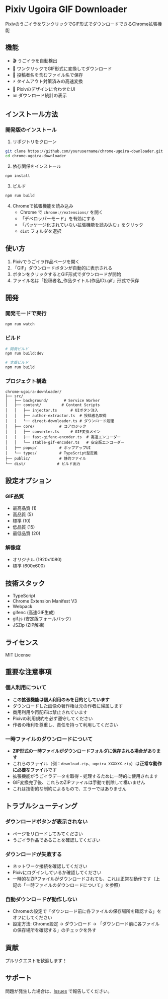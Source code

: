 # Pixiv Ugoira GIF Downloader

PixivのうごイラをワンクリックでGIF形式でダウンロードできるChrome拡張機能

## 機能

- 🎬 うごイラを自動検出
- 💾 ワンクリックでGIF形式に変換してダウンロード
- 📝 投稿者名を含むファイル名で保存
- ⚡ タイムアウト対策済みの高速変換
- 🎨 Pixivのデザインに合わせたUI
- 📊 ダウンロード統計の表示

## インストール方法

### 開発版のインストール

1. リポジトリをクローン
```bash
git clone https://github.com/yourusername/chrome-ugoira-downloader.git
cd chrome-ugoira-downloader
```

2. 依存関係をインストール
```bash
npm install
```

3. ビルド
```bash
npm run build
```

4. Chromeで拡張機能を読み込み
   - Chrome で `chrome://extensions/` を開く
   - 「デベロッパーモード」を有効にする
   - 「パッケージ化されていない拡張機能を読み込む」をクリック
   - `dist` フォルダを選択

## 使い方

1. Pixivでうごイラ作品ページを開く
2. 「GIF」ダウンロードボタンが自動的に表示される
3. ボタンをクリックするとGIF形式でダウンロードが開始
4. ファイル名は「投稿者名_作品タイトル(作品ID).gif」形式で保存

## 開発

### 開発モードで実行
```bash
npm run watch
```

### ビルド
```bash
# 開発ビルド
npm run build:dev

# 本番ビルド
npm run build
```

### プロジェクト構造
```
chrome-ugoira-downloader/
├── src/
│   ├── background/       # Service Worker
│   ├── content/         # Content Scripts
│   │   ├── injector.ts      # UIボタン注入
│   │   ├── author-extractor.ts  # 投稿者名取得
│   │   └── direct-downloader.ts # ダウンロード処理
│   ├── core/           # コアロジック
│   │   ├── converter.ts     # GIF変換メイン
│   │   ├── fast-gifenc-encoder.ts  # 高速エンコーダー
│   │   └── stable-gif-encoder.ts   # 安定版エンコーダー
│   ├── popup/          # ポップアップUI
│   └── types/          # TypeScript型定義
├── public/             # 静的ファイル
└── dist/              # ビルド出力
```

## 設定オプション

### GIF品質
- 最高品質 (1)
- 高品質 (5)
- 標準 (10)
- 低品質 (15)
- 最低品質 (20)

### 解像度
- オリジナル (1920x1080)
- 標準 (600x600)

## 技術スタック

- TypeScript
- Chrome Extension Manifest V3
- Webpack
- gifenc (高速GIF生成)
- gif.js (安定版フォールバック)
- JSZip (ZIP解凍)

## ライセンス

MIT License

## 重要な注意事項

### 個人利用について
- **この拡張機能は個人利用のみを目的としています**
- ダウンロードした画像の著作権は元の作者に帰属します
- 商用利用や再配布は禁止されています
- Pixivの利用規約を必ず遵守してください
- 作者の権利を尊重し、責任を持って利用してください

### 一時ファイルのダウンロードについて
- **ZIP形式の一時ファイルがダウンロードフォルダに保存される場合があります**
- これらのファイル（例：`download.zip`、`ugoira_XXXXXX.zip`）は**正常な動作に必要なファイル**です
- 拡張機能がうごイラデータを取得・処理するために一時的に使用されます
- GIF変換完了後、これらのZIPファイルは手動で削除して構いません
- これは技術的な制約によるもので、エラーではありません

## トラブルシューティング

### ダウンロードボタンが表示されない
- ページをリロードしてみてください
- うごイラ作品であることを確認してください

### ダウンロードが失敗する
- ネットワーク接続を確認してください
- Pixivにログインしているか確認してください
- 一時的なZIPファイルがダウンロードされても、これは正常な動作です（上記の「一時ファイルのダウンロードについて」を参照）

### 自動ダウンロードが動作しない
- Chromeの設定で「ダウンロード前に各ファイルの保存場所を確認する」をオフにしてください
- 設定方法: Chrome設定 → ダウンロード → 「ダウンロード前に各ファイルの保存場所を確認する」のチェックを外す

## 貢献

プルリクエストを歓迎します！

## サポート

問題が発生した場合は、[Issues](https://github.com/yourusername/chrome-ugoira-downloader/issues) で報告してください。